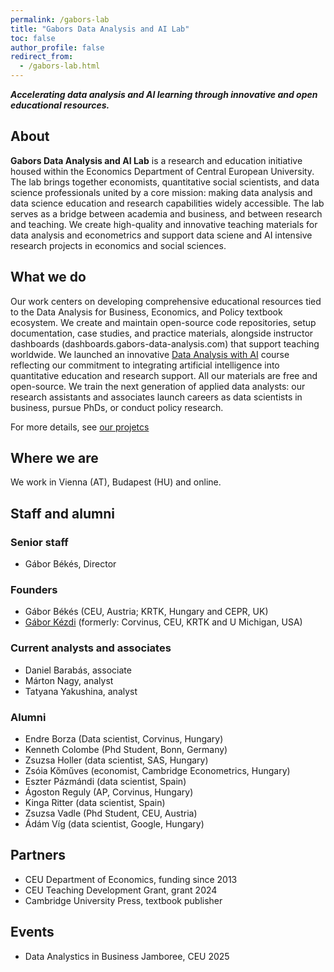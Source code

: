 ```yaml
---
permalink: /gabors-lab
title: "Gabors Data Analysis and AI Lab"
toc: false
author_profile: false
redirect_from:
  - /gabors-lab.html
---
```



***Accelerating data analysis and AI learning through innovative and open educational resources.***

## About

**Gabors Data Analysis and AI Lab** is a research and education initiative housed within the Economics Department of Central European University. The lab brings together economists, quantitative social scientists, and data science professionals united by a core mission:  making data analysis and data science education and research capabilities widely accessible. The lab serves as a bridge between academia and business, and between research and teaching. We create high-quality and innovative teaching materials for data analysis and econometrics and support data sciene and AI intensive research projects in economics and social sciences. 

## What we do

Our work centers on developing comprehensive educational resources tied to the Data Analysis for Business, Economics, and Policy textbook ecosystem. We create and maintain open-source code repositories, setup documentation, case studies, and practice materials, alongside instructor dashboards (dashboards.gabors-data-analysis.com) that support teaching worldwide. We launched an innovative [Data Analysis with AI](https://gabors-data-analysis.com/ai-course/) course reflecting our commitment to integrating artificial intelligence into quantitative education and research support. All our materials are free and open-source. We train the next generation of applied data analysts: our research assistants and associates launch careers as data scientists in business, pursue PhDs, or conduct policy research. 

For more details, see [our projetcs](/gabors-lab-projects.md)

## Where we are

We work in Vienna (AT), Budapest (HU) and online. 



## Staff and alumni

### Senior staff

* Gábor Békés, Director

### Founders

* Gábor Békés (CEU, Austria; KRTK, Hungary and CEPR, UK)
* [Gábor Kézdi](https://kezdigabor.life/) (formerly: Corvinus, CEU, KRTK and U Michigan, USA) 

### Current analysts and associates

* Daniel Barabás, associate 
* Márton Nagy, analyst
* Tatyana Yakushina, analyst 

### Alumni

* Endre Borza (Data scientist, Corvinus, Hungary)
* Kenneth Colombe (Phd Student, Bonn, Germany)
* Zsuzsa Holler (data scientist, SAS, Hungary)
* Zsóia Kőműves (economist, Cambridge Econometrics, Hungary)
* Eszter Pázmándi (data scientist, Spain)
* Ágoston Reguly (AP, Corvinus, Hungary)
* Kinga Ritter (data scientist, Spain)
* Zsuzsa Vadle (Phd Student, CEU, Austria)
* Ádám Víg (data scientist, Google, Hungary)

## Partners

* CEU Department of Economics, funding since 2013
* CEU Teaching Development Grant, grant 2024
* Cambridge University Press, textbook publisher

## Events

* Data Analystics in Business Jamboree, CEU 2025
